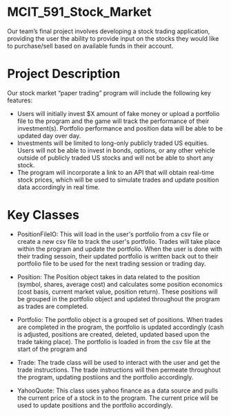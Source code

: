 # MCIT_591_Stock_Market
Our team’s final project involves developing a stock trading application, providing the user the ability to provide input on the stocks they would like to purchase/sell based on available funds in their account.

# Project Description
Our stock market “paper trading” program will include the following key features:
- Users will initially invest $X amount of fake money or upload a portfolio file to the program and the game will track the performance of their investment(s). Portfolio performance and position data will be able to be updated day over day.
- Investments will be limited to long-only publicly traded US equities.  Users will not be able to invest in bonds, options, or any other vehicle outside of publicly traded US stocks and will not be able to short any stock.
- The program will incorporate a link to an API that will obtain real-time stock prices, which will be used to simulate trades and update position data accordingly in real time.

# Key Classes
- PositionFileIO: This will load in the user's portfolio from a csv file or create a new csv file to track the user's portfolio. Trades will take place within the program and update the portfolio. When the user is done with their trading sessoin, their updated portfolio is written back out to their portfolio file to be used for the next trading session or trading day.

- Position: The Position object takes in data related to the position (symbol, shares, average cost) and calculates some position economics (cost basis, current market value, position return). These positions will be grouped in the portfolio object and updated throughout the program as trades are completed.

- Portfolio: The portfolio object is a grouped set of positions. When trades are completed in the program, the portfolio is updated accordingly (cash is adjusted, positions are created, deleted, updated based upon the trade taking place). The portfolio is loaded in from the csv file at the start of the program and 

- Trade: The trade class will be used to interact with the user and get the trade instructions. The trade instructions will then permeate throughout the program, updating postiions and the portfolio accordingly.

- YahooQuote: This class uses yahoo finance as a data source and pulls the current price of a stock in to the program. The current price wlil be used to update positions and the portfolio accordingly.
